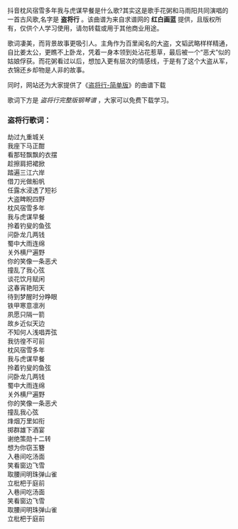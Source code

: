 

抖音枕风宿雪多年我与虎谋早餐是什么歌?其实这是歌手花粥和马雨阳共同演唱的一首古风歌,名字是 **盗将行** 。该曲谱为来自求谱网的 **红白画蓝**
提供，且版权所有，仅供个人学习使用，请勿转载或用于其他商业用途。

歌词凄美，而背景故事更吸引人。主角作为百里闻名的大盗，文韬武略样样精通，自比姜太公，更瞧不上卧龙，凭着一身本领到处沾花惹草，最后被一个“恶犬”似的姑娘俘获。而花粥看过以后，想加入更有层次的情感线，于是有了这个大盗从军，衣锦还乡却物是人非的故事。

同时，网站还为大家提供了《[盗将行-简单版](Music-9570-盗将行-简单版-枕风宿雪多年我与虎谋早餐.html "盗将行-简单版")》的曲谱下载

歌词下方是 _盗将行完整版钢琴谱_ ，大家可以免费下载学习。

### 盗将行歌词：

劫过九重城关  
我座下马正酣  
看那轻飘飘的衣摆  
趁擦肩把裙掀  
踏遍三江六岸  
借刀光做船帆  
任露水浸透了短衫  
大盗睥睨四野  
枕风宿雪多年  
我与虎谋早餐  
拎着钓叟的鱼弦  
问卧龙几两钱  
蜀中大雨连绵  
关外横尸遍野  
你的笑像一条恶犬  
撞乱了我心弦  
谈花饮月赋闲  
这春宵艳阳天  
待到梦醒时分睁眼  
铁甲寒意凛冽  
夙愿只隔一箭  
故乡近似天边  
不知何人浅唱弄弦  
我彷徨不可前  
枕风宿雪多年  
我与虎谋早餐  
拎着钓叟的鱼弦  
问卧龙几两钱  
蜀中大雨连绵  
关外横尸遍野  
你的笑像一条恶犬  
撞乱我心弦  
烽烟万里如衔  
掷群雄下酒宴  
谢绝策勋十二转  
想为你窃玉簪  
入巷间吃汤面  
笑看窗边飞雪  
取腰间明珠弹山雀  
立枇杷于庭前  
入巷间吃汤面  
笑看窗边飞雪  
取腰间明珠弹山雀  
立枇杷于庭前

